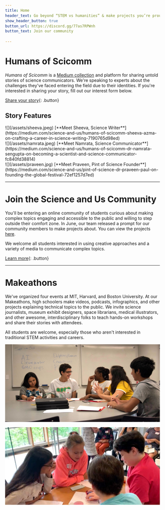 ```yaml
---
title: Home
header_text: Go beyond “STEM vs humanities” & make projects you’re proud of
show_header_button: true
button_url: https://discord.gg/77as7RPWnh
button_text: Join our community

---
```

# Humans of Scicomm

*Humans of Scicomm* is a [Medium collection](https://medium.com/science-and-us) and platform for sharing untold stories of science communicators. We're speaking to experts about the challenges they've faced entering the field due to their identities. If you're interested in sharing your story, fill out our interest form below.

[Share your story](https://docs.google.com/forms/d/e/1FAIpQLSewD2UDBjMEK_WoxJRK2SQvpInyvQjTu_cok3KvqUrRH6Sy4Q/viewform){: .button}

## Story Features

<div class="grid three-columns" markdown="1">

<div class="card-decorated" markdown="1">
![](/assets/sheeva.jpeg)
[**Meet Sheeva, Science Writer**](https://medium.com/science-and-us/humans-of-scicomm-sheeva-azma-on-crafting-a-career-in-science-writing-7190765d98ed)
</div>

<div class="card-decorated" markdown="1">
![](/assets/namrata.jpeg)
[**Meet Namrata, Science Communicator**](https://medium.com/science-and-us/humans-of-scicomm-dr-namrata-sengupta-on-becoming-a-scientist-and-science-communicator-fc840fd38814)
</div>

<div class="card-decorated" markdown="1">
![](/assets/praveen.jpg)
[**Meet Praveen, Pint of Science Founder**](https://medium.com/science-and-us/pint-of-science-dr-praveen-paul-on-founding-the-global-festival-72ef1257d7ed)
</div>

</div>

---

# Join the Science and Us Community

You'll be entering an online community of students curious about making complex topics engaging and accessible to the public and willing to step outside their comfort zone. In June, our team released a prompt for our community members to make projects about. You can view the projects [here](/community/#project-gallery).

We welcome all students interested in using creative approaches and a variety of media to communicate complex topics.

[Learn more](/community/){: .button}

---

# Makeathons

We've organized four events at MIT, Harvard, and Boston University. At our Makeathons, high schoolers make videos, podcasts, infographics, and other projects explaining technical topics to the public. We invite science journalists, museum exhibit designers, space librarians, medical illustrators, and other awesome, interdisciplinary folks to teach hands-on workshops and share their stories with attendees.

All students are welcome, especially those who aren't interested in traditional STEM activities and careers.

<div class="grid two-columns" markdown="1">

![](/assets/1.jpg)

![](/assets/2.jpg)

</div>